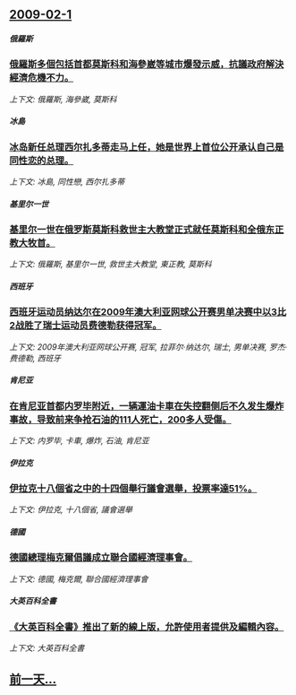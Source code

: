 ## [2009-02-1](/news/2009/02/1/index.md)

##### 俄羅斯
### [俄羅斯多個包括首都莫斯科和海參崴等城市爆發示威，抗議政府解決經濟危機不力。](/news/2009/02/1/俄羅斯多個包括首都莫斯科和海參崴等城市爆發示威-抗議政府解決經濟危機不力.md)
_上下文: 俄羅斯, 海參崴, 莫斯科_

##### 冰島
### [冰岛新任总理西尔扎多蒂走马上任，她是世界上首位公开承认自己是同性恋的总理。](/news/2009/02/1/冰岛新任总理西尔扎多蒂走马上任-她是世界上首位公开承认自己是同性恋的总理.md)
_上下文: 冰島, 同性戀, 西尔扎多蒂_

##### 基里尔一世
### [基里尔一世在俄罗斯莫斯科救世主大教堂正式就任莫斯科和全俄东正教大牧首。](/news/2009/02/1/基里尔一世在俄罗斯莫斯科救世主大教堂正式就任莫斯科和全俄东正教大牧首.md)
_上下文: 俄羅斯, 基里尔一世, 救世主大教堂, 東正教, 莫斯科_

##### 西班牙
### [西班牙运动员纳达尔在2009年澳大利亚网球公开赛男单决赛中以3比2战胜了瑞士运动员费德勒获得冠军。](/news/2009/02/1/西班牙运动员纳达尔在2009年澳大利亚网球公开赛男单决赛中以3比2战胜了瑞士运动员费德勒获得冠军.md)
_上下文: 2009年澳大利亚网球公开赛, 冠军, 拉菲尔·纳达尔, 瑞士, 男单决赛, 罗杰·费德勒, 西班牙_

##### 肯尼亚
### [在肯尼亚首都内罗毕附近，一辆運油卡車在失控翻侧后不久发生爆炸事故，导致前来争抢石油的111人死亡，200多人受傷。](/news/2009/02/1/在肯尼亚首都内罗毕附近-一辆運油卡車在失控翻侧后不久发生爆炸事故-导致前来争抢石油的111人死亡-200多人受傷.md)
_上下文: 内罗毕, 卡車, 爆炸, 石油, 肯尼亚_

##### 伊拉克
### [伊拉克十八個省之中的十四個舉行議會選舉，投票率達51%。](/news/2009/02/1/伊拉克十八個省之中的十四個舉行議會選舉-投票率達51.md)
_上下文: 伊拉克, 十八個省, 議會選舉_

##### 德國
### [德國總理梅克爾倡議成立聯合國經濟理事會。](/news/2009/02/1/德國總理梅克爾倡議成立聯合國經濟理事會.md)
_上下文: 德國, 梅克爾, 聯合國經濟理事會_

##### 大英百科全書
### [《大英百科全書》推出了新的線上版，允許使用者提供及編輯內容。](/news/2009/02/1/大英百科全書-推出了新的線上版-允許使用者提供及編輯內容.md)
_上下文: 大英百科全書_

## [前一天...](/news/2009/01/31/index.md)

